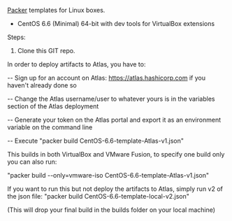 [Packer](http://packer.io) templates for Linux boxes.

* CentOS 6.6 (Minimal) 64-bit with dev tools for VirtualBox extensions

Steps:

1. Clone this GIT repo.

In order to deploy artifacts to Atlas, you have to:

-- Sign up for an account on Atlas: https://atlas.hashicorp.com if you haven't already done so

-- Change the Atlas username/user to whatever yours is in the variables section of the Atlas deployment

-- Generate your token on the Atlas portal and export it as an environment variable on the command line

-- Execute "packer build CentOS-6.6-template-Atlas-v1.json"

This builds in both VirtualBox and VMware Fusion, to specify one build only you can also run: 

"packer build --only=vmware-iso CentOS-6.6-template-Atlas-v1.json"

If you want to run this but not deploy the artifacts to Atlas, simply run v2 of the json file: 
"packer build CentOS-6.6-template-local-v2.json" 

(This will drop your final build in the builds folder on your local machine)
